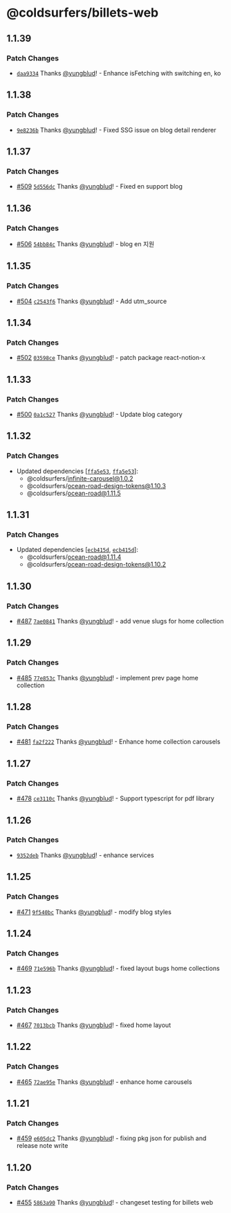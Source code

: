 # @coldsurfers/billets-web

## 1.1.39

### Patch Changes

- [`daa9334`](https://github.com/coldsurfers/surfers-root/commit/daa933450ea9962abdb4debed101b56ea1a00695) Thanks [@yungblud](https://github.com/yungblud)! - Enhance isFetching with switching en, ko

## 1.1.38

### Patch Changes

- [`9e8236b`](https://github.com/coldsurfers/surfers-root/commit/9e8236bff9aa7f613bae484766e89c8d879218ae) Thanks [@yungblud](https://github.com/yungblud)! - Fixed SSG issue on blog detail renderer

## 1.1.37

### Patch Changes

- [#509](https://github.com/coldsurfers/surfers-root/pull/509) [`5d556dc`](https://github.com/coldsurfers/surfers-root/commit/5d556dc606a1c1f33825fdeffa5a286522e8c45f) Thanks [@yungblud](https://github.com/yungblud)! - Fixed en support blog

## 1.1.36

### Patch Changes

- [#506](https://github.com/coldsurfers/surfers-root/pull/506) [`54bb84c`](https://github.com/coldsurfers/surfers-root/commit/54bb84ca83a62ed2126868717de68cf22286a6be) Thanks [@yungblud](https://github.com/yungblud)! - blog en 지원

## 1.1.35

### Patch Changes

- [#504](https://github.com/coldsurfers/surfers-root/pull/504) [`c2543f6`](https://github.com/coldsurfers/surfers-root/commit/c2543f6fe683858eb3d1c390683660149c23c9bf) Thanks [@yungblud](https://github.com/yungblud)! - Add utm_source

## 1.1.34

### Patch Changes

- [#502](https://github.com/coldsurfers/surfers-root/pull/502) [`03598ce`](https://github.com/coldsurfers/surfers-root/commit/03598ce3dc79b6826a9adc5ff7c73ce56f36a817) Thanks [@yungblud](https://github.com/yungblud)! - patch package react-notion-x

## 1.1.33

### Patch Changes

- [#500](https://github.com/coldsurfers/surfers-root/pull/500) [`0a1c527`](https://github.com/coldsurfers/surfers-root/commit/0a1c527274ff018f890f5bc44e40434a0a755013) Thanks [@yungblud](https://github.com/yungblud)! - Update blog category

## 1.1.32

### Patch Changes

- Updated dependencies [[`ffa5e53`](https://github.com/coldsurfers/surfers-root/commit/ffa5e536820d303eaa2103b68f6ddc6f088c5885), [`ffa5e53`](https://github.com/coldsurfers/surfers-root/commit/ffa5e536820d303eaa2103b68f6ddc6f088c5885)]:
  - @coldsurfers/infinite-carousel@1.0.2
  - @coldsurfers/ocean-road-design-tokens@1.10.3
  - @coldsurfers/ocean-road@1.11.5

## 1.1.31

### Patch Changes

- Updated dependencies [[`ecb415d`](https://github.com/coldsurfers/surfers-root/commit/ecb415da7ed8ee8844ee7df7f287593df24e6e53), [`ecb415d`](https://github.com/coldsurfers/surfers-root/commit/ecb415da7ed8ee8844ee7df7f287593df24e6e53)]:
  - @coldsurfers/ocean-road@1.11.4
  - @coldsurfers/ocean-road-design-tokens@1.10.2

## 1.1.30

### Patch Changes

- [#487](https://github.com/coldsurfers/surfers-root/pull/487) [`7ae0841`](https://github.com/coldsurfers/surfers-root/commit/7ae0841e395feac026a84c87f4689280b560876a) Thanks [@yungblud](https://github.com/yungblud)! - add venue slugs for home collection

## 1.1.29

### Patch Changes

- [#485](https://github.com/coldsurfers/surfers-root/pull/485) [`77e853c`](https://github.com/coldsurfers/surfers-root/commit/77e853c17a7663c8735585a122baa6be8849e720) Thanks [@yungblud](https://github.com/yungblud)! - implement prev page home collection

## 1.1.28

### Patch Changes

- [#481](https://github.com/coldsurfers/surfers-root/pull/481) [`fa2f222`](https://github.com/coldsurfers/surfers-root/commit/fa2f222640f73d6cdfe8e48153c8b687fb078031) Thanks [@yungblud](https://github.com/yungblud)! - Enhance home collection carousels

## 1.1.27

### Patch Changes

- [#478](https://github.com/coldsurfers/surfers-root/pull/478) [`ce3110c`](https://github.com/coldsurfers/surfers-root/commit/ce3110ca2769a748deae8be3b67f5dcd430b67b6) Thanks [@yungblud](https://github.com/yungblud)! - Support typescript for pdf library

## 1.1.26

### Patch Changes

- [`9352deb`](https://github.com/coldsurfers/surfers-root/commit/9352debd866db52a71a77bf96b713b2a4be0f476) Thanks [@yungblud](https://github.com/yungblud)! - enhance services

## 1.1.25

### Patch Changes

- [#471](https://github.com/coldsurfers/surfers-root/pull/471) [`9f540bc`](https://github.com/coldsurfers/surfers-root/commit/9f540bc450434bfbe7a9e45384985003e6009b4d) Thanks [@yungblud](https://github.com/yungblud)! - modify blog styles

## 1.1.24

### Patch Changes

- [#469](https://github.com/coldsurfers/surfers-root/pull/469) [`71e596b`](https://github.com/coldsurfers/surfers-root/commit/71e596b7cffb47e7a1ddf0ce5a46c3378c7b8a05) Thanks [@yungblud](https://github.com/yungblud)! - fixed layout bugs home collections

## 1.1.23

### Patch Changes

- [#467](https://github.com/coldsurfers/surfers-root/pull/467) [`7013bcb`](https://github.com/coldsurfers/surfers-root/commit/7013bcb38f652891865e7ce106c2bd12f54f06ca) Thanks [@yungblud](https://github.com/yungblud)! - fixed home layout

## 1.1.22

### Patch Changes

- [#465](https://github.com/coldsurfers/surfers-root/pull/465) [`72ae95e`](https://github.com/coldsurfers/surfers-root/commit/72ae95eb15a0664c6bd4d778def10a8e20bc2e85) Thanks [@yungblud](https://github.com/yungblud)! - enhance home carousels

## 1.1.21

### Patch Changes

- [#459](https://github.com/coldsurfers/surfers-root/pull/459) [`e605dc2`](https://github.com/coldsurfers/surfers-root/commit/e605dc2c774631a9eee45df985dbedb67ca75eb8) Thanks [@yungblud](https://github.com/yungblud)! - fixing pkg json for publish and release note write

## 1.1.20

### Patch Changes

- [#455](https://github.com/coldsurfers/surfers-root/pull/455) [`5863a90`](https://github.com/coldsurfers/surfers-root/commit/5863a90753299b571973f6c39c32a8675b908f28) Thanks [@yungblud](https://github.com/yungblud)! - changeset testing for billets web
